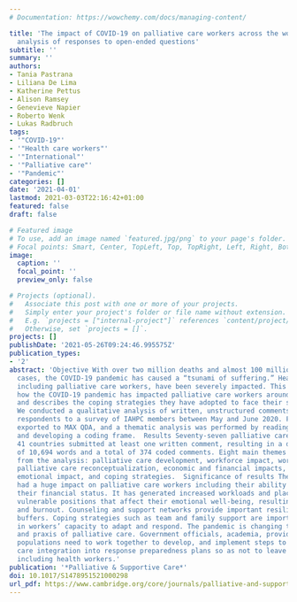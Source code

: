 ```yaml
---
# Documentation: https://wowchemy.com/docs/managing-content/

title: 'The impact of COVID-19 on palliative care workers across the world: A qualitative
  analysis of responses to open-ended questions'
subtitle: ''
summary: ''
authors:
- Tania Pastrana
- Liliana De Lima
- Katherine Pettus
- Alison Ramsey
- Genevieve Napier
- Roberto Wenk
- Lukas Radbruch
tags:
- '"COVID-19"'
- '"Health care workers"'
- '"International"'
- '"Palliative care"'
- '"Pandemic"'
categories: []
date: '2021-04-01'
lastmod: 2021-03-03T22:16:42+01:00
featured: false
draft: false

# Featured image
# To use, add an image named `featured.jpg/png` to your page's folder.
# Focal points: Smart, Center, TopLeft, Top, TopRight, Left, Right, BottomLeft, Bottom, BottomRight.
image:
  caption: ''
  focal_point: ''
  preview_only: false

# Projects (optional).
#   Associate this post with one or more of your projects.
#   Simply enter your project's folder or file name without extension.
#   E.g. `projects = ["internal-project"]` references `content/project/deep-learning/index.md`.
#   Otherwise, set `projects = []`.
projects: []
publishDate: '2021-05-26T09:24:46.995575Z'
publication_types:
- '2'
abstract: 'Objective With over two million deaths and almost 100 million confirmed
  cases, the COVID-19 pandemic has caused a “tsunami of suffering.” Health care workers,
  including palliative care workers, have been severely impacted. This study explores
  how the COVID-19 pandemic has impacted palliative care workers around the world
  and describes the coping strategies they have adopted to face their specific situation.  Method
  We conducted a qualitative analysis of written, unstructured comments provided by
  respondents to a survey of IAHPC members between May and June 2020. Free text was
  exported to MAX QDA, and a thematic analysis was performed by reading the comments
  and developing a coding frame.  Results Seventy-seven palliative care workers from
  41 countries submitted at least one written comment, resulting in a data corpus
  of 10,694 words and a total of 374 coded comments. Eight main themes are emerged
  from the analysis: palliative care development, workforce impact, work reorganization,
  palliative care reconceptualization, economic and financial impacts, increased risk,
  emotional impact, and coping strategies.  Significance of results The pandemic has
  had a huge impact on palliative care workers including their ability to work and
  their financial status. It has generated increased workloads and placed them in
  vulnerable positions that affect their emotional well-being, resulting in distress
  and burnout. Counseling and support networks provide important resilience-building
  buffers. Coping strategies such as team and family support are important factors
  in workers’ capacity to adapt and respond. The pandemic is changing the concept
  and praxis of palliative care. Government officials, academia, providers, and affected
  populations need to work together to develop, and implement steps to ensure palliative
  care integration into response preparedness plans so as not to leave anyone behind,
  including health workers.'
publication: '*Palliative & Supportive Care*'
doi: 10.1017/S1478951521000298
url_pdf: https://www.cambridge.org/core/journals/palliative-and-supportive-care/article/abs/impact-of-covid19-on-palliative-care-workers-across-the-world-a-qualitative-analysis-of-responses-to-openended-questions/089A9E9586C9CBFBEB269FB5FAC5FC2D#
---
```

